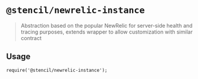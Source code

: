 # `@stencil/newrelic-instance`

> Abstraction based on the popular NewRelic for server-side health and tracing purposes, extends wrapper to allow customization with similar contract

## Usage

```
require('@stencil/newrelic-instance');
```
